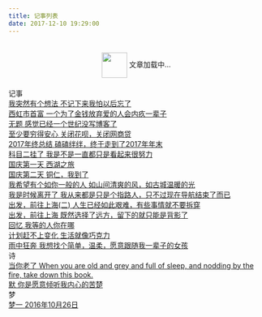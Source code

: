 ```yaml
---
title: 记事列表
date: 2017-12-10 19:29:00
---
```


<script type="text/javascript" src="../../public/scripts/loadListCss.js" defer="defer"></script>

<div class="loading" style="text-align: center; padding: 20px 0;">
  <img src="https://fs.andylistudio.com/1542790509399.gif" style="width: 50px; display: inline-block; vertical-align: middle;" /> 文章加载中...
</div>
<div class="container 2017">
  <div class="header"><i class="icon-bookmark"></i>记事</div>
  <div class="content">
    <div class="link-item">
      <a href="posts/i_have_a_idea.html" target="_blank">
        <span class="title">我突然有个想法</span>
        <span class="des">不记下来我怕以后忘了</span>
      </a>
    </div>
    <div class="link-item">
      <a href="posts/xi_hong_shi_shou_fu.html" target="_blank">
        <span class="title">西虹市首富</span>
        <span class="des">一个为了金钱放弃爱的人会内疚一辈子</span>
      </a>
    </div>
    <div class="link-item">
      <a href="posts/long_long_ago.html" target="_blank">
        <span class="title">无题</span>
        <span class="des">感觉已经一个世纪没写博客了</span>
      </a>
    </div>
    <div class="link-item">
      <a href="posts/close_hua_bie.html" target="_blank">
        <span class="title">至少要穷得安心</span>
        <span class="des">关闭花呗，关闭网商贷</span>
      </a>
    </div>
    <div class="link-item">
      <a href="posts/2017_summary.html" target="_blank">
        <span class="title">2017年终总结</span>
        <span class="des">磕磕绊绊，终于走到了2017年年末</span>
      </a>
    </div>
    <div class="link-item">
      <a href="posts/kemuer.html" target="_blank">
        <span class="title">科目二挂了</span>
        <span class="des">我是不是一直都只是看起来很努力</span>
      </a>
    </div>
    <div class="link-item">
      <a href="posts/guo_qing_1.html" target="_blank">
        <span class="title">国庆第一天</span>
        <span class="des">西湖之旅</span>
      </a>
    </div>
    <div class="link-item">
      <a href="posts/guo_qing_2.html" target="_blank">
        <span class="title">国庆第二天</span>
        <span class="des">铜仁，我到了</span>
      </a>
    </div>
    <div class="link-item">
      <a href="posts/ru_ni_yi_ban_de_ren.html" target="_blank">
        <span class="title">我希望有个如你一般的人</span>
        <span class="des">如山间清爽的风，如古城温暖的光</span>
      </a>
    </div>
    <div class="link-item">
      <a href="posts/the_feelling_loving.html" target="_blank">
        <span class="title">我是时候离开了</span>
        <span class="des">我从来都是只是个指路人，只不过现在导航结束了而已</span>
      </a>
    </div>
    <!--<div class="link-item">
      <a href="posts/xi_da_li_bie.html" target="_blank">
          <span class="title">离别西大</span>
          <span class="des">含着泪，我一读再读。却不得不承认，青春是一本太过仓促的书</span>
        </a>
    </div>-->
    <div class="link-item">
      <a href="posts/go_to_shanghai2.html" target="_blank">
        <span class="title">出发，前往上海(二)</span>
        <span class="des">人生已经如此艰难，有些事情就不要拆穿</span>
      </a>
    </div>
    <div class="link-item">
      <a href="posts/go_to_shanghai.html" target="_blank">
        <span class="title">出发，前往上海</span>
        <span class="des">既然选择了远方，留下的就只能是背影了</span>
      </a>
    </div>
    <div class="link-item">
      <a href="posts/memory.html" target="_blank">
        <span class="title">回忆</span>
        <span class="des">我等的人你在哪</span>
      </a>
    </div>
    <div class="link-item">
      <a href="posts/plan_is_not_realiable.html" target="_blank">
        <span class="title">计划赶不上变化</span>
        <span class="des">生活就像巧克力</span>
      </a>
    </div>
    <div class="link-item">
      <a href="posts/yu_zhong_kuang_ben.html" target="_blank">
        <span class="title">雨中狂奔</span>
        <span class="des">我想找个简单，温柔，愿意跟随我一辈子的女孩</span>
      </a>
    </div>
  </div>
</div>
<div class="container 2017">
  <div class="header"><i class="icon-bookmark"></i>诗</div>
  <div class="content">
    <div class="link-item">
      <a href="posts/dang_ni_lao_le.html" target="_blank">
        <span class="title">当你老了</span>
        <span class="des">When you are old and grey and full of sleep, and nodding by the fire, take down this book.</span>
      </a>
    </div>
    <div class="link-item">
      <a href="posts/slience.html" target="_blank">
        <span class="title">默</span>
        <span class="des">你是愿意倾听我内心的苦楚</span>
      </a>
    </div>
  </div>
</div>
<div class="container">
  <div class="header"><i class="icon-bookmark"></i>梦</div>
  <div class="content">
    <div class="link-item">
      <a href="./posts/dream01.html" target="_blank">
          <span class="title">梦一</span>
          <span class="des">2016年10月26日</span>
        </a>
    </div>
  </div>
</div>
